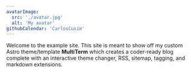 ```yaml
---
avatarImage:
  src: './avatar.jpg'
  alt: 'My avatar'
githubCalendar: 'CarlosCuxim'
---
```


Welcome to the example site. This site is meant to show off my custom Astro theme/template **MultiTerm** which creates a coder-ready blog complete with an interactive theme changer, RSS, sitemap, tagging, and markdown extensions.
